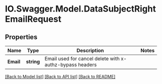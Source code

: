 # IO.Swagger.Model.DataSubjectRightEmailRequest
## Properties

Name | Type | Description | Notes
------------ | ------------- | ------------- | -------------
**Email** | **string** | Email used for cancel delete with x-authz-bypass headers | 

[[Back to Model list]](../README.md#documentation-for-models) [[Back to API list]](../README.md#documentation-for-api-endpoints) [[Back to README]](../README.md)

